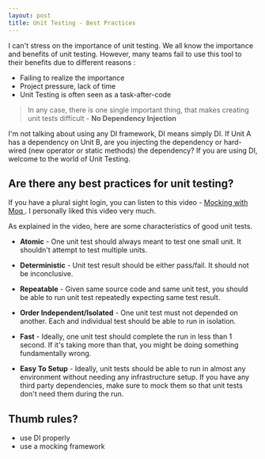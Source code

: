 ```yaml
---
layout: post
title: Unit Testing - Best Practices
---
```



I can't stress on the importance of unit testing. We all know the importance and benefits of unit testing. However, many teams fail to use this tool to their benefits due to different reasons :

- Failing to realize the importance
- Project pressure, lack of time
- Unit Testing is often seen as a task-after-code

> In any case, there is one single important thing, that makes creating unit tests difficult - **No Dependency Injection**

I'm not talking about using any DI framework, DI means simply DI. If Unit A has a dependency on Unit B, are you injecting the dependency or hard-wired (new operator or static methods) the dependency? If you are using DI, welcome to the world of Unit Testing.  

## Are there any best practices for unit testing?
If you have a plural sight login, you can listen to this video - <a href="https://app.pluralsight.com/library/courses/mocking-with-moq" target="_blank" > Mocking with Moq </a>. I personally liked this video very much.

As explained in the video, here are some characteristics of good unit tests.

- **Atomic** - One unit test should always meant to test one small unit. It shouldn't attempt to test multiple units.

- **Deterministic** - Unit test result should be either pass/fail. It should not be inconclusive.

- **Repeatable** -  Given same source code and same unit test, you should be able to run unit test repeatedly expecting same test result.

-  **Order Independent/Isolated** -  One unit test must not depended on another. Each and individual test should be able to run in isolation.

-  **Fast** -  Ideally, one unit test should complete the run in less than 1 second. If it's taking more than that, you might be doing something fundamentally wrong.

-  **Easy To Setup** -  Ideally, unit tests should be able to run in almost any environment without needing any infrastructure setup. If you have any third party dependencies, make sure to mock them so that unit tests don't need them during the run.  


## Thumb rules?
- use DI properly
- use a mocking framework
